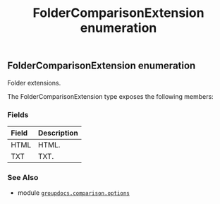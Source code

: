 ﻿---
title: FolderComparisonExtension enumeration
second_title: GroupDocs.Comparison for Python via .NET API References
description: 
type: docs
url: /python-net/groupdocs.comparison.options/foldercomparisonextension/
is_root: false
weight: 160
---

## FolderComparisonExtension enumeration

Folder extensions.



The FolderComparisonExtension type exposes the following members:

### Fields
| Field | Description |
| :- | :- |
| HTML | HTML. |
| TXT | TXT. |



### See Also
* module [`groupdocs.comparison.options`](..)
